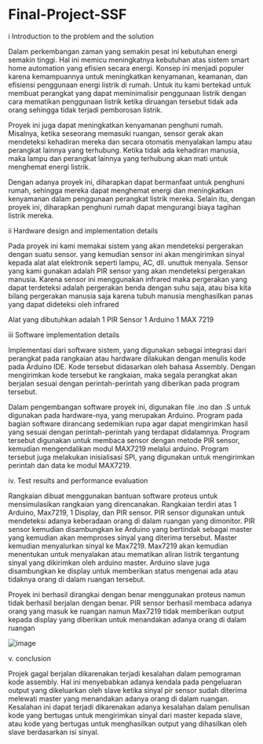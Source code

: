 # Final-Project-SSF

i Introduction to the problem and the solution

Dalam perkembangan zaman yang semakin pesat ini kebutuhan energi semakin tinggi. 
Hal ini memicu meningkatnya kebutuhan atas sistem smart home automation yang efisien secara energi. 
Konsep ini menjadi populer karena kemampuannya untuk meningkatkan kenyamanan, keamanan, 
dan efisiensi penggunaan energi listrik di rumah. 
Untuk itu kami bertekad untuk membuat perangkat yang dapat meminimalisir penggunaan listrik 
dengan cara mematikan penggunaan listrik ketika diruangan tersebut tidak ada orang sehingga tidak terjadi
pemborosan listrik.

Proyek ini juga dapat meningkatkan kenyamanan penghuni rumah. 
Misalnya, ketika seseorang memasuki ruangan, sensor gerak akan mendeteksi kehadiran 
mereka dan secara otomatis menyalakan lampu atau perangkat lainnya yang terhubung. 
Ketika tidak ada kehadiran manusia, maka lampu dan perangkat lainnya yang terhubung 
akan mati untuk menghemat energi listrik.

Dengan adanya proyek ini,  diharapkan dapat bermanfaat untuk penghuni rumah, 
sehingga mereka dapat menghemat energi dan meningkatkan kenyamanan dalam penggunaan 
perangkat listrik mereka. Selain itu, dengan proyek ini, diharapkan penghuni rumah 
dapat mengurangi biaya tagihan listrik mereka.

ii Hardware design and implementation details

Pada proyek ini kami memakai sistem yang akan mendeteksi pergerakan dengan suatu sensor.
yang kemudian sensor ini akan mengirimkan sinyal kepada alat alat elektronik seperti 
lampu, AC, dll. unuttuk menyala. Sensor yang kami gunakan adalah PIR sensor yang akan
mendeteksi pergerakan manusia. Karena sensor ini menggunakan infrared maka pergerakan
yang dapat terdeteksi adalah pergerakan benda dengan suhu saja, atau bisa kita bilang 
pergerakan manusia saja karena tubuh manusia menghasilkan panas yang dapat dideteksi
oleh infrared

Alat yang dibutuhkan adalah
1 PIR Sensor
1 Arduino
1 MAX 7219

iii Software implementation details

Implementasi dari software sistem, yang digunakan sebagai integrasi dari perangkat pada rangkaian 
atau hardware dilakukan dengan menulis kode pada Arduino IDE. Kode tersebut didasarkan oleh bahasa Assembly. 
Dengan mengirimkan kode tersebut ke rangkaian, maka segala perangkat akan berjalan sesuai dengan perintah-perintah 
yang diberikan pada program tersebut. 

Dalam pengembangan software proyek ini, digunakan file .ino dan .S untuk digunakan pada hardware-nya, 
yang merupakan Arduino. Program pada bagian software dirancang sedemikian rupa agar dapat mengirimkan hasil yang sesuai 
dengan perintah-perintah yang terdapat didalamnya. Program tersebut digunakan untuk membaca sensor dengan 
metode PIR sensor, kemudian mengendalikan modul MAX7219 melalui arduino. 
Program tersebut juga melakukan inisialisasi SPI, yang digunakan untuk mengirimkan perintah dan data ke modul MAX7219. 

iv. Test results and performance evaluation

Rangkaian dibuat menggunakan bantuan software proteus untuk mensimulasikan rangkaian yang direncanakan. Rangkaian terdiri atas 1 Arduino, Max7219, 1 Display, dan PIR sensor. PIR sensor digunakan untuk mendeteksi adanya keberadaan orang di dalam ruangan yang dimonitor. PIR sensor kemudian disambungkan ke Arduino yang bertindak sebagai master yang kemudian akan memproses sinyal yang diterima tersebut. Master kemudian menyalurkan sinyal ke Max7219. Max7219 akan kemudian menentukan untuk menyalakan atau mematikan aliran listrik tergantung sinyal yang dikirimkan oleh arduino master. Arduino slave juga disambungkan ke display untuk memberikan status mengenai ada atau tidaknya orang di dalam ruangan tersebut.

Proyek ini berhasil dirangkai dengan benar menggunakan proteus namun tidak berhasil berjalan dengan benar. PIR sensor berhasil membaca adanya orang yang masuk ke ruangan namun Max7219 tidak memberikan output kepada display yang diberikan untuk menandakan adanya orang di dalam ruangan

![image](https://github.com/albertustimothyy/Final-Project-SSF/assets/87458424/b16a6686-9fec-431f-9578-6c792a5345c8)

v. conclusion

Projek gagal berjalan dikarenakan terjadi kesalahan dalam pemograman kode assembly. Hal ini menyebabkan adanya kendala pada pengeluaran output yang dikeluarkan oleh slave ketika sinyal pir sensor sudah diterima melewati master yang menandakan adanya orang di dalam ruangan. 
Kesalahan ini dapat terjadi dikarenakan adanya kesalahan dalam penulisan kode yang bertugas untuk mengirimkan sinyal dari master kepada slave, atau kode yang bertugas untuk menghasilkan output yang dihasilkan oleh slave berdasarkan isi sinyal.



